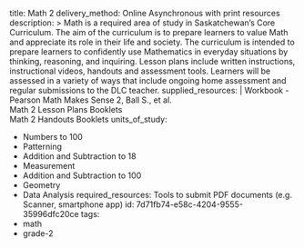 title: Math 2
delivery_method: Online Asynchronous with print resources
description: >
  Math is a required area of study in Saskatchewan’s Core Curriculum. The aim of the curriculum is
  to prepare learners to value Math and appreciate its role in their life and society. The curriculum
  is intended to prepare learners to confidently use Mathematics in everyday situations by thinking,
  reasoning, and inquiring. Lesson plans include written instructions, instructional videos, handouts
  and assessment tools. Learners will be assessed in a variety of ways that include ongoing home
  assessment and regular submissions to the DLC teacher.
supplied_resources: |
  Workbook - Pearson Math Makes Sense 2, Ball S., et al.<br>
  Math 2 Lesson Plans Booklets<br>
  Math 2 Handouts Booklets
units_of_study:
  - Numbers to 100
  - Patterning
  - Addition and Subtraction to 18
  - Measurement
  - Addition and Subtraction to 100
  - Geometry
  - Data Analysis
required_resources: Tools to submit PDF documents (e.g. Scanner, smartphone app)
id: 7d71fb74-e58c-4204-9555-35996dfc20ce
tags:
  - math
  - grade-2
